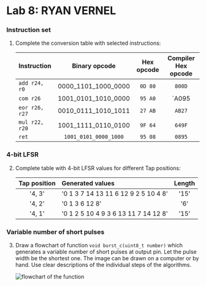 # Lab 8: RYAN VERNEL

### Instruction set

1. Complete the conversion table with selected instructions:

   | **Instruction** | **Binary opcode** | **Hex opcode** | **Compiler Hex opcode** |
   | :-- | :-: | :-: | :-: |
   | `add r24, r0` | 0000_1101_1000_0000 | `0D 80` | `800D` |
   | `com r26` | 1001_0101_1010_0000 | `95 A0` | `A095 |
   | `eor r26, r27` | 0010_0111_1010_1011 | `27 AB` | `AB27` |
   | `mul r22, r20` | 1001_1111_0110_0100 | `9F 64` | `649F` |
   | `ret` | `1001_0101_0000_1000` | `95 08` | `0895` |

### 4-bit LFSR

2. Complete table with 4-bit LFSR values for different Tap positions:

   | **Tap position** | **Generated values** | **Length** |
   | :-: | :-- | :-: |
   | '4, 3' | '0 1 3 7 14 13 11 6 12 9 2 5 10 4 8' | '15' |
   | '4, 2' | '0 1 3 6 12 8' | '6' |
   | '4, 1' | '0 1 2 5 10 4 9 3 6 13 11 7 14 12 8' | '15' |

### Variable number of short pulses

3. Draw a flowchart of function `void burst_c(uint8_t number)` which generates a variable number of short pulses at output pin. Let the pulse width be the shortest one. The image can be drawn on a computer or by hand. Use clear descriptions of the individual steps of the algorithms.

   ![flowchart of the function]()
